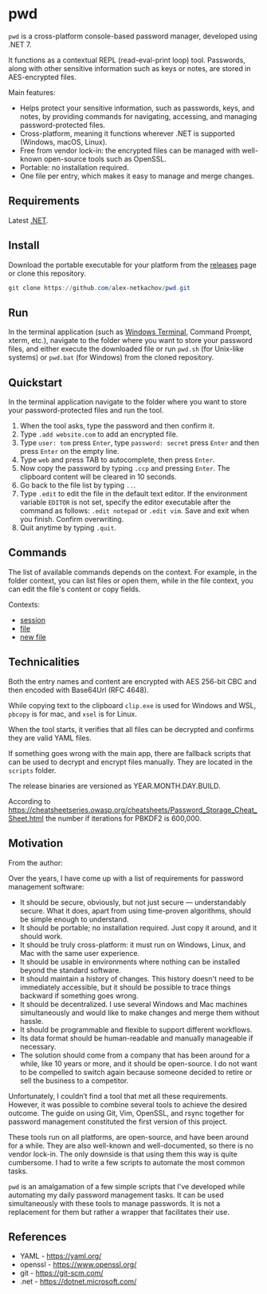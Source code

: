 # pwd

`pwd` is a cross-platform console-based password manager, developed using
.NET 7.

It functions as a contextual REPL (read-eval-print loop) tool. Passwords, along
with other sensitive information such as keys or notes, are stored in
AES-encrypted files.

Main features:

- Helps protect your sensitive information, such as passwords, keys, and notes,
  by providing commands for navigating, accessing, and managing
  password-protected files.
- Cross-platform, meaning it functions wherever .NET is supported (Windows,
  macOS, Linux).
- Free from vendor lock-in: the encrypted files can be managed with well-known
  open-source tools such as OpenSSL.
- Portable: no installation required.
- One file per entry, which makes it easy to manage and merge changes.

## Requirements

Latest [.NET](https://dotnet.microsoft.com/download).

## Install

Download the portable executable for your platform from the
[releases](https://github.com/alex-netkachov/pwd/releases) page
or clone this repository.

```PowerShell
git clone https://github.com/alex-netkachov/pwd.git
```

## Run

In the terminal application (such as
[Windows Terminal](https://github.com/microsoft/terminal), Command Prompt,
xterm, etc.), navigate to the folder where you want to store your
password files, and either execute the downloaded file or run `pwd.sh`
(for Unix-like systems) or `pwd.bat` (for Windows) from the cloned
repository.

## Quickstart

In the terminal application navigate to the folder where you want to store
your password-protected files and run the tool.

1. When the tool asks, type the password and then confirm it.
2. Type `.add website.com` to add an encrypted file.
3. Type `user: tom` press `Enter`, type `password: secret` press `Enter`
   and then press `Enter` on the empty line.
4. Type `web` and press TAB to autocomplete, then press `Enter`.
5. Now copy the password by typing `.ccp` and pressing `Enter`.
   The clipboard content will be cleared in 10 seconds.
6. Go back to the file list by typing `..`.
7. Type `.edit` to edit the file in the default text editor. If
   the environment variable `EDITOR` is not set, specify the editor
   executable after the command as follows: `.edit notepad` or
   `.edit vim`. Save and exit when you finish. Confirm overwriting.
8. Quit anytime by typing `.quit`.

## Commands

The list of available commands depends on the context. For example, in
the folder context, you can list files or open them, while in the file
context, you can edit the file's content or copy fields.

Contexts:

- [session](pwd/res/context_session_help.txt)
- [file](pwd/res/context_file_help.txt)
- [new file](pwd/res/context_new_file_help.txt)

## Technicalities

Both the entry names and content are encrypted with AES 256-bit CBC
and then encoded with Base64Url (RFC 4648).

While copying text to the clipboard `clip.exe` is used for Windows and WSL,
`pbcopy` is for mac, and `xsel` is for Linux.

When the tool starts, it verifies that all files can be decrypted and confirms
they are valid YAML files.

If something goes wrong with the main app, there are fallback scripts that
can be used to decrypt and encrypt files manually. They are located in the
`scripts` folder.

The release binaries are versioned as YEAR.MONTH.DAY.BUILD.

According to <https://cheatsheetseries.owasp.org/cheatsheets/Password_Storage_Cheat_Sheet.html>
the number if iterations for PBKDF2 is 600,000.

## Motivation

From the author:

Over the years, I have come up with a list of requirements for password
management software:

- It should be secure, obviously, but not just secure — understandably
  secure. What it does, apart from using time-proven algorithms, should be
  simple enough to understand.
- It should be portable; no installation required. Just copy it around,
  and it should work.
- It should be truly cross-platform: it must run on Windows, Linux, and
  Mac with the same user experience.
- It should be usable in environments where nothing can be installed
  beyond the standard software.
- It should maintain a history of changes. This history doesn't need to
  be immediately accessible, but it should be possible to trace things
  backward if something goes wrong.
- It should be decentralized. I use several Windows and Mac machines
  simultaneously and would like to make changes and merge them without
  hassle.
- It should be programmable and flexible to support different workflows.
- Its data format should be human-readable and manually manageable if
  necessary.
- The solution should come from a company that has been around for
  a while, like 10 years or more, and it should be open-source. I
  do not want to be compelled to switch again because someone decided
  to retire or sell the business to a competitor.

Unfortunately, I couldn’t find a tool that met all these requirements.
However, it was possible to combine several tools to achieve the desired
outcome. The guide on using Git, Vim, OpenSSL, and rsync together for
password management constituted the first version of this project.

These tools run on all platforms, are open-source, and have been
around for a while. They are also well-known and well-documented, so
there is no vendor lock-in. The only downside is that using them
this way is quite cumbersome. I had to write a few scripts to automate
the most common tasks.

`pwd` is an amalgamation of a few simple scripts that I've developed
while automating my daily password management tasks. It can be used
simultaneously with these tools to manage passwords. It is not
a replacement for them but rather a wrapper that facilitates their
use.

## References

- YAML - <https://yaml.org/>
- openssl - <https://www.openssl.org/>
- git - <https://git-scm.com/>
- .net - <https://dotnet.microsoft.com/>
